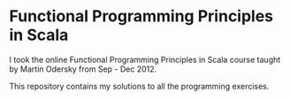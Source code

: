 Functional Programming Principles in Scala
==========================================

I took the online Functional Programming Principles in Scala course taught by Martin Odersky from Sep - Dec 2012.

This repository contains my solutions to all the programming exercises.
